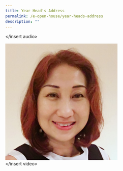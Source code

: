 ```yaml
---
title: Year Head's Address
permalink: /e-open-house/year-heads-address
description: ""
---
```

</insert audio>

<div>  
<div style="float: left">  
<img src="/images/YH.jpg" 
     style="width:70%">  
</div>  
<div>
	
<br>
<br>
	
</insert video>